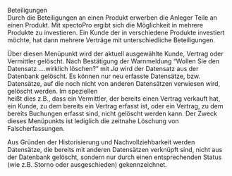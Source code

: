 <!DOCTYPE html>
<html>
<head>
<meta charset="utf-8">
<meta name="viewport" content="width=device-width, initial-scale=1.0">
<title>913_Beteiligungs-Vertragsbuchungen.md</title>
<link rel="stylesheet" href="https://stackedit.io/res-min/themes/base.css" />
<script type="text/javascript" src="https://cdn.mathjax.org/mathjax/latest/MathJax.js?config=TeX-AMS_HTML"></script>
</head>
<body><div class="container"><p>Beteiligungen <br>
Durch die Beteiligungen an einen Produkt erwerben die Anleger Teile an einen Produkt. Mit xpectoPro ergibt sich die Möglichkeit in mehrere Produkte zu investieren. Ein Kunde der in verschiedene Produkte investiert möchte, hat dann mehrere Verträge mit unterschiedliche Beteiligungen.</p>

<p>Über diesen Menüpunkt wird der aktuell ausgewählte Kunde, Vertrag oder Vermittler gelöscht. Nach Bestätigung der Warnmeldung “Wollen Sie den Datensatz ….wirklich löschen?” mit <em>Ja</em> wird der Datensatz aus der Datenbank gelöscht. Es können nur neu erfasste Datensätze, bzw. Datensätze, auf die noch nicht von anderen Datensätzen verwiesen wird, gelöscht werden. Im speziellen <br>
heißt dies z.B., dass ein Vermittler, der bereits einen Vertrag verkauft hat, ein Kunde, zu dem bereits ein Vertrag erfasst ist, oder ein Vertrag, zu dem bereits Buchungen erfasst sind, nicht gelöscht werden kann. Der Zweck dieses Menüpunkts ist lediglich die zeitnahe Löschung von Falscherfassungen.</p>

<p>Aus Gründen der Historisierung und Nachvollziehbarkeit  werden Datensätze, die bereits mit anderen Datensätzen verknüpft sind, nicht aus der Datenbank gelöscht, sondern nur durch einen entsprechenden Status (wie z.B. Storno oder ausgeschieden) gekennzeichnet.</p>

<p><img src="http://xpecto.github.io/docs/img/img_1438780567378.png" alt="" title=""></p>

<p><img src="http://xpecto.github.io/docs/img/img_1438780690613.png" alt="" title=""></p>

<p><img src="http://xpecto.github.io/docs/img/img_1438780743190.png" alt="" title=""></p></div></body>
</html>